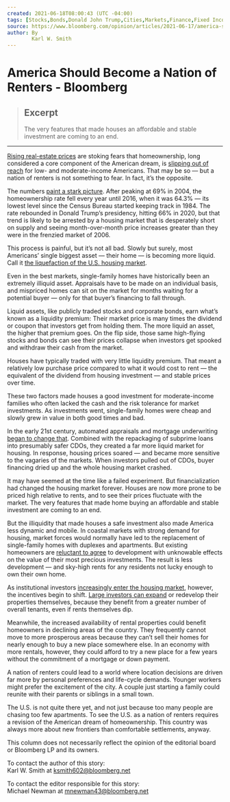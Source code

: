```yaml
---
created: 2021-06-18T08:00:43 (UTC -04:00)
tags: [Stocks,Bonds,Donald John Trump,Cities,Markets,Finance,Fixed Income,Politics,Luxury,view,view]
source: https://www.bloomberg.com/opinion/articles/2021-06-17/america-should-become-a-nation-of-renters
author: By 
        Karl W. Smith
---
```


# America Should Become a Nation of Renters - Bloomberg

> ## Excerpt
> The very features that made houses an affordable and stable investment are coming to an end.

---
[Rising real-estate prices](https://www.bloomberg.com/news/articles/2021-04-09/home-prices-soar-in-frenzied-u-s-market-drained-of-supply?sref=zlXcQw6H) are stoking fears that homeownership, long considered a core component of the American dream, is [slipping out of reach](https://www.bloomberg.com/features/2021-millennials-are-running-out-of-time/?sref=zlXcQw6H) for low- and moderate-income Americans. That may be so — but a nation of renters is not something to fear. In fact, it’s the opposite.

The numbers [paint a stark picture](https://fred.stlouisfed.org/series/USHOWN). After peaking at 69% in 2004, the homeownership rate fell every year until 2016, when it was 64.3% — its lowest level since the Census Bureau started keeping track in 1984. The rate rebounded in Donald Trump’s presidency, hitting 66% in 2020, but that trend is likely to be arrested by a housing market that is desperately short on supply and seeing month-over-month price increases greater than they were in the frenzied market of 2006.

This process is painful, but it’s not all bad. Slowly but surely, most Americans’ single biggest asset — their home — is becoming more liquid. Call it [the liquefaction of the U.S. housing market](https://www.niskanencenter.org/ever-bubble-housing-prices/).

Even in the best markets, single-family homes have historically been an extremely illiquid asset. Appraisals have to be made on an individual basis, and mispriced homes can sit on the market for months waiting for a potential buyer — only for that buyer’s financing to fall through.

Liquid assets, like publicly traded stocks and corporate bonds, earn what’s known as a liquidity premium: Their market price is many times the dividend or coupon that investors get from holding them. The more liquid an asset, the higher that premium goes. On the flip side, those same high-flying stocks and bonds can see their prices collapse when investors get spooked and withdraw their cash from the market.

Houses have typically traded with very little liquidity premium. That meant a relatively low purchase price compared to what it would cost to rent — the equivalent of the dividend from housing investment — and stable prices over time.

These two factors made houses a good investment for moderate-income families who often lacked the cash and the risk tolerance for market investments. As investments went, single-family homes were cheap and slowly grew in value in both good times and bad.

In the early 21st century, automated appraisals and mortgage underwriting [began to change that](https://www.bloomberg.com/opinion/articles/2019-07-01/the-next-housing-bubble-could-come-from-technology?sref=zlXcQw6H). Combined with the repackaging of subprime loans into presumably safer CDOs, they created a far more liquid market for housing. In response, housing prices soared — and became more sensitive to the vagaries of the markets. When investors pulled out of CDOs, buyer financing dried up and the whole housing market crashed.

It may have seemed at the time like a failed experiment. But financialization had changed the housing market forever. Houses are now more prone to be priced high relative to rents, and to see their prices fluctuate with the market. The very features that made home buying an affordable and stable investment are coming to an end.

But the illiquidity that made houses a safe investment also made America less dynamic and mobile. In coastal markets with strong demand for housing, market forces would normally have led to the replacement of single-family homes with duplexes and apartments. But existing homeowners are [reluctant to agree](https://www.bloomberg.com/opinion/articles/2021-04-13/home-rental-market-is-the-secret-weapon-against-nimbys?sref=zlXcQw6H) to development with unknowable effects on the value of their most precious investments. The result is less development — and sky-high rents for any residents not lucky enough to own their own home.

As institutional investors [increasingly enter the housing market](https://www.bloomberg.com/news/articles/2021-05-21/mega-landlords-are-snapping-up-zillow-homes-before-the-public-can-see-them?sref=zlXcQw6H), however, the incentives begin to shift. [Large investors can expand](https://www.bloomberg.com/news/articles/2019-01-04/homebuilders-see-a-bright-spot-in-the-gloom-and-it-s-rentals?sref=zlXcQw6H) or redevelop their properties themselves, because they benefit from a greater number of overall tenants, even if rents themselves dip.

Meanwhile, the increased availability of rental properties could benefit homeowners in declining areas of the country. They frequently cannot move to more prosperous areas because they can’t sell their homes for nearly enough to buy a new place somewhere else. In an economy with more rentals, however, they could afford to try a new place for a few years without the commitment of a mortgage or down payment.

A nation of renters could lead to a world where location decisions are driven far more by personal preferences and life-cycle demands. Younger workers might prefer the excitement of the city. A couple just starting a family could reunite with their parents or siblings in a small town.

The U.S. is not quite there yet, and not just because too many people are chasing too few apartments. To see the U.S. as a nation of renters requires a revision of the American dream of homeownership. This country was always more about new frontiers than comfortable settlements, anyway.

This column does not necessarily reflect the opinion of the editorial board or Bloomberg LP and its owners.

To contact the author of this story:  
Karl W. Smith at [ksmith602@bloomberg.net](mailto:ksmith602@bloomberg.net)

To contact the editor responsible for this story:  
Michael Newman at [mnewman43@bloomberg.net](mailto:mnewman43@bloomberg.net)
